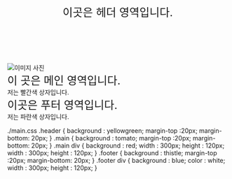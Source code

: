 <!DOCTYPE html>
<html lang="ko">
<head>
    <meta charset="UTF-8">
    <meta name = "author" coutent = "펭수">
    <title>과제1</title>
    <link rel="stylesheet" href="./style.css">
</head>
<body>
    <div class = "header">
        <header style = "font-size : 25px;">이곳은 헤더 영역입니다.</header>
        <img src="https://file2.nocutnews.co.kr/newsroom/image/2019/10/17/20191017112711803642_0_777_437.jpg" alt="이미지 사진">
    </div>
    <div classs = "main">
        <main style = "font-size : 25px;">이 곳은 메인 영역입니다.</main>
      <div>
            저는 빨간색 상자입니다.
      </div>
    </div>
    <div class = "footer">
            <footer style = "font-size : 25px; ">이곳은 푸터 영역입니다.</footer>
         <div>
             저는 파란색 상자입니다.
        </div>
    </div>
</body>
</html>

./main.css
.header {
    background : yellowgreen;
    margin-top :20px;
    margin-bottom: 20px;
}
.main {
    background : tomato;
    margin-top :20px;
    margin-bottom: 20px;
}
.main div {
    background : red;
    width : 300px;
    height : 120px;
    width : 300px;
    height : 120px;
}
.footer {
    background : thistle;
    margin-top :20px;
    margin-bottom: 20px;
}
.footer div {
    background  : blue;
    color : white;
    width : 300px;
    height : 120px;
}
